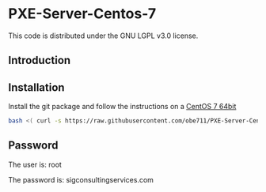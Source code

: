 # PXE-Server-Centos-7

This code is distributed under the GNU LGPL v3.0 license.

## Introduction

## Installation

Install the git package and follow the instructions on a [CentOS 7 64bit](https://wiki.centos.org/Documentation)

```bash
bash <( curl -s https://raw.githubusercontent.com/obe711/PXE-Server-Centos-7/master/pxe-server_installer.sh )
```

## Password

The user is: root

The password is: sigconsultingservices.com
